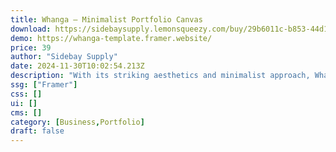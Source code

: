 ```yaml
---
title: Whanga — Minimalist Portfolio Canvas
download: https://sidebaysupply.lemonsqueezy.com/buy/29b6011c-b853-44d1-98bb-53188160ed0d?aff=YGGpO5
demo: https://whanga-template.framer.website/
price: 39
author: "Sidebay Supply"
date: 2024-11-30T10:02:54.213Z
description: "With its striking aesthetics and minimalist approach, Whanga offers a unique canvas for your digital presence. Crafted for those who dare to be different, it provides a platform where simplicity meets sophistication in the dark."
ssg: ["Framer"]
css: []
ui: []
cms: []
category: [Business,Portfolio]
draft: false
---
```

